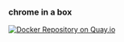 ### chrome in a box

[![Docker Repository on Quay.io](https://quay.io/repository/lukaf/chrome/status "Docker Repository on Quay.io")](https://quay.io/repository/lukaf/chrome)

